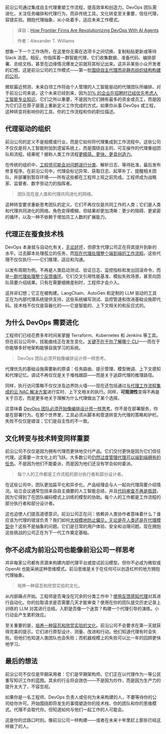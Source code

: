 <!--
title: AI赋能：前沿企业如何革新DevOps
cover: https://cdn.thenewstack.io/media/2025/06/c3d937a1-maximalfocus-0n4jhvgs4zs-unsplashb.jpg
summary: 前沿公司通过集成自主代理重塑工作流程，提高效率和创造力。DevOps 团队需进化，关注任务编排和代理行为，而非传统工具。文化转变至关重要，信任代理，容错实验。拥抱代理抽象，从小处着手，适应未来工作模式。
-->

前沿公司通过集成自主代理重塑工作流程，提高效率和创造力。DevOps 团队需进化，关注任务编排和代理行为，而非传统工具。文化转变至关重要，信任代理，容错实验。拥抱代理抽象，从小处着手，适应未来工作模式。

> 译自：[How Frontier Firms Are Revolutionizing DevOps With AI Agents](https://thenewstack.io/how-frontier-firms-are-revolutionizing-devops-with-ai-agents/)
> 
> 作者：Alexander T. Williams

想象一下一个工作场所，在这里你无需在选项卡之间切换、复制粘贴更新或等待 Slack 消息。相反，你指挥着一群智能代理，它们收集数据、准备代码、编排部署、总结文档，甚至在边缘情况爆发之前就将其标记出来。这并非某些小众开发者的幻想。这是前沿公司的工作模式——第一批[围绕自主代理而非静态组织结构构建的公司](https://fulcrumdigital.com/blogs/agentic-ai-has-entered-the-org-chart/)。

微软最近预测，未来白领工作将由个人管理的人工智能驱动的代理团队所编排。对于前沿公司来说，这个未来已经到来，因为[31% 的企业在招聘时已经优先考虑人工智能专业知识](https://www.hostinger.com/tutorials/ai-in-business)。它们之所以重要，不是因为它们拥有最多的资金或员工，而是因为它们正在原子层面上重新定义工作完成的方式。如果你从事 DevOps 或工程，这种转变将影响你的工具、你的工作流程和你的职位描述。

## 代理驱动的组织

前沿公司的定义不是规模或行业，而是它如何将代理集成到工作流程中。这些公司不仅仅是将人工智能附加到遗留系统上，而是围绕自主的、可互操作的代理重组团队和流程。结果呢？据称人类工作流程[更精简、更快、更具创造力](https://www.wellsaid.io/resources/blog/10-ways-ai-improves-workflow-and-efficiency)。

在传统的组织中，[工程师可能会对问题进行分类](https://thenewstack.io/keeping-up-with-ai-the-painful-new-mandate-for-software-engineers/)、解析日志、等待批准，最后发布修复程序。在前沿公司中，代理会标记异常、获取日志、起草补丁、提醒相关团队，并部署到暂存环境——所有这些都在工程师上班之前完成。工程师成为战略家、监督者、数字劳动力的指挥者。

> 团队现在是人类和代理共同进化的网络。

这种转变要求重新思考团队的定义。它们不再仅仅是共同工作的人类；它们是人类和代理共同进化的网络。角色变得模糊，但结果却更加清晰：更少的阻碍、更紧密的循环，以及一种不依赖于增加员工人数的扩展能力。

## 代理正在蚕食技术栈

DevOps 本身就与自动化有关，[无论好坏](https://thenewstack.io/why-devops-is-backward-and-how-we-can-solve-it/)，但原生代理公司正在将其提升到新的水平。过去脚本处理孤立的任务，而[现在代理处理整个端到端的工作流程](https://www.microsoft.com/en-us/microsoft-copilot/blog/copilot-studio/introducing-agent-flows-transforming-automation-with-ai-first-workflows/)。这些代理不仅仅执行——它们推理、适应和沟通。

以发布周期为例。不再是人类启动测试、验证日志、监控指标和发出回滚命令，而是[一群代理处理整个反馈循环](https://www.neilsahota.com/swarm-ai-why-teams-of-ai-agents-work-better-together/)。它们交叉引用性能基准、模拟失败场景，甚至向团队简要介绍结果。只有在需要细微差别时，工程师才会介入。

这并非幻想；它正在被构建。LangChain、AutoGen 和定制的 LLM 驱动的工具正在为内部代理系统提供支持，这些系统编写测试、监控管道和改进基础设施即代码。技术栈不仅仅是容器化的——它是智能的、上下文相关的和反应式的。

## 为什么 DevOps 需要进化

工程师们已经花费多年时间来掌握 Terraform、Kubernetes 和 Jenkins 等工具。但在前沿公司中，技能曲线正在发生变化。[关键不在于你了解哪个 CLI](https://thenewstack.io/tns-linux-sb00-3-understand-the-linux-command-line/)——而在于你能够多好地架构能够自我学习的系统。

> DevOps 团队必须开始像编排设计师一样思考。

代理优先的基础设施需要新的原语：任务路由、提示管理、模型微调、上下文感知和代理记忆。调试不再仅仅是关于堆栈跟踪——而是关于追踪代理的推理路径。

同样，执行访问策略不仅仅涉及边界防火墙——现在还包括通过[与代理工作流程集成的云 NAC 解决方案](https://www.cloudi-fi.com/blog/how-cloud-nac-enhances-zero-trust-for-multi-site-enterprises)进行实时、上下文相关的执行。同样，**可观测性**变得不再是关于日志，而是更多地关于理解为什么代理做出了某个选择。

这意味着 [DevOps 团队必须开始像编排设计师一样思考](https://thenewstack.io/devops-is-quickly-evolving-for-faster-safer-deployments/)。你不是在部署服务，你是在部署行为。在那个世界里，工具必须从脚本和管道转变为代理的策略和护栏。失败不仅仅是错误；它们是自主性的不一致。

## 文化转变与技术转变同样重要

前沿公司不仅仅是因为拥有代理而更快地交付产品。它们交付更快是因为它们信任代理。这需要一次文化上的飞跃。大多数公司[仍然过度管理代理可以端到端拥有的任务](https://spp.co/blog/micromanagement/)。不是因为他们不能委派，而是因为他们还没有学会如何委派。

> 每个人的工作都是工作流程的部分执行者和部分设计者。

在这些公司中，团队更加扁平化和异步化。产品经理会与人一起向代理简要介绍情况。站立会议通常包括来自自主摘要的人工智能总结，并且[代码审查不再是瓶颈](https://cloud.google.com/blog/products/ai-machine-learning/how-coderabbit-built-its-ai-code-review-agent-with-google-cloud-run)，因为它得到了在团队编码模式上训练的模型的协助。每个人的工作都是工作流程的部分执行者和部分设计者。

这也迫使人们提高道德意识。前沿公司正在问：依赖非人类协作者意味着什么？谁应该为代理的错误负责？我们如何[大规模地防止偏见，无论是在人类还是在代理模型中](https://www.scientificamerican.com/article/humans-absorb-bias-from-ai-and-keep-it-after-they-stop-using-the-algorithm/)？这些不是抽象的问题。它们是日常的用户体验、安全和治理问题。现在拥抱这些挑战的公司正在为下一代工作奠定基础。

## 你不必成为前沿公司也能像前沿公司一样思考

并非每家公司都有资源来构建内部代理平台或尝试前沿模型。但你不必成为微软或 OpenAI 也能采纳这种思维模式。前沿思维是关于在任何可以创造杠杆的地方拥抱代理抽象。

> 培养一种容忍和欣赏实验的文化。

从内部痛点开始。工程师是否淹没在冗余的分类工作中？[使用反馈感知代理](https://arxiv.org/html/2501.15056v2)对其进行自动化。你的拉取请求是否需要几天才能审查？使用在你的团队提交历史记录上训练的 LLM 对其进行总结。入职是否像一个迷宫？构建一个代理引导的演练。小行动会产生累积效应。

至关重要的是，[培养一种容忍和欣赏实验的文化](https://thenewstack.io/creating-a-culture-of-experimentation/)。前沿公司不会要求在第一天就获得完美的提示。它们进行原型设计、测量、改进和行动。他们知道代理有时会失败。但他们也知道人类团队也会失败；而机器规模上的失败可以比一年的回顾更快地学习。

## 最后的想法

前沿公司不仅仅是早期采用者：它们是早期架构师。它们正在以代理作为一等公民重写知识工作的蓝图。其余的行业将会效仿——不是因为炒作，而是因为生产力的提升太大了，不容忽视。

如果你是一名工程师、DevOps 负责人或任何为未来构建的人，不要等待你的公司给你许可。开始围绕即将发生的事情塑造你的技术栈、你的团队和你的思维模式。代理不会取代你。但知道如何与他们一起工作的人可能会。

这是你的岔路口时刻。像前沿公司一样构建——或者在未来十年里赶上那些已经这样做了的人。